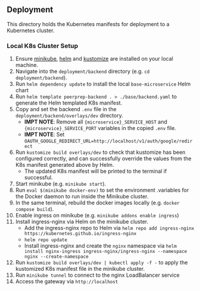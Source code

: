 ## Deployment
This directory holds the Kubernetes manifests for deployment to a Kubernetes cluster.

### Local K8s Cluster Setup
1. Ensure [minikube](https://minikube.sigs.k8s.io/docs/start/), [helm](https://helm.sh/) and [kustomize](https://kustomize.io/) are installed on your local machine.
1. Navigate into the `deployment/backend` directory (e.g. `cd deployment/backend`).
1. Run `helm dependency update` to install the local `base-microservice` Helm chart
1. Run `helm template peerprep-backend . > ./base/backend.yaml` to generate the Helm templated K8s manifest.
1. Copy and set the backend `.env` file in the `deployment/backend/overlays/dev` directory.
    - **IMPT NOTE**: Remove all `{microservice}_SERVICE_HOST` and `{microservice}_SERVICE_PORT` variables in the copied `.env` file.
    - **IMPT NOTE**: Set `OAUTH_GOOGLE_REDIRECT_URL=http://localhost/v1/auth/google/redirect`
1. Run `kustomize build overlays/dev` to check that kustomize has been configured correctly, and can successfully override the values from the K8s manifest generated above by Helm.
    - The updated K8s manifest will be printed to the terminal if successful.
1. Start minikube (e.g. `minikube start`).
1. Run `eval $(minikube docker-env)` to set the environment .variables for the Docker daemon to run inside the Minikube cluster.
1. In the same terminal, rebuild the docker images locally (e.g. `docker compose build`).
1. Enable ingress on minikube (e.g. `minikube addons enable ingress`)
1. Install ingress-nginx via Helm on the minikube cluster.
    <!-- Installing directly from Helm to install ingress-nginx into a separate namespace 'nginx'. We cannot specify custom namespaces under 'dependencies' of our custom Helm chart -->
    - Add the ingress-nginx repo to Helm via `helm repo add ingress-nginx https://kubernetes.github.io/ingress-nginx`
    - `helm repo update`
    - Install ingress-nginx and create the `nginx` namespace via `helm install nginx-ingress ingress-nginx/ingress-nginx --namespace nginx --create-namespace`
1. Run `kustomize build overlays/dev | kubectl apply -f -` to apply the kustomized K8s manifest file in the minikube cluster.
1. Run `minikube tunnel` to connect to the nginx LoadBalancer service
1. Access the gateway via `http://localhost`
<!-- 1. To access the API gateway from localhost, run `kubectl port-forward deployment/gateway 4000:4000`. This is a temporary workaround until the ingress is properly configured. -->
